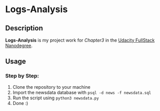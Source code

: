 # Logs-Analysis
## Description
**Logs-Analysis** is my project work for *Chapter3* in the [Udacity FullStack Nanodegree](https://udacity.com).
## Usage
### Step by Step:
1. Clone the repository to your machine
2. Import the newsdata database with `psql -d news -f newsdata.sql`
3. Run the script using `python3 newsdata.py`
4. Done :)
